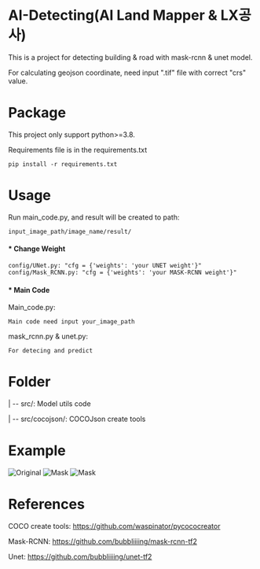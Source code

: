 # AI-Detecting(AI Land Mapper & LX공사)
This is a project for detecting building &amp; road with mask-rcnn &amp; unet model.

For calculating geojson coordinate, need input ".tif" file with correct "crs" value.

# Package
This project only support python>=3.8.

Requirements file is in the requirements.txt

	pip install -r requirements.txt


# Usage
Run main_code.py, and result will be created to path:
	
	input_image_path/image_name/result/

#### * Change Weight
	config/UNet.py: "cfg = {'weights': 'your UNET weight'}"
	config/Mask_RCNN.py: "cfg = {'weights': 'your MASK-RCNN weight'}"

#### * Main Code
Main_code.py: 
    
	Main code need input your_image_path

mask_rcnn.py & unet.py:

	For detecing and predict


# Folder
| -- src/: Model utils code

| -- src/cocojson/: COCOJson create tools 


# Example
<img src="https://github.com/NoE-NoW/Komapper-AI/blob/main/example/orthophoto-2_resize.png" alt="Original" sytle="height:400px width: 200px;">
<img src="https://github.com/NoE-NoW/Komapper-AI/blob/main/example/orthophoto-2_blend_resize.png" alt="Mask" sytle="height:400px width: 200px;">
<img src="https://github.com/NoE-NoW/Komapper-AI/blob/main/example/orthophoto-2_mask_resize.png" alt="Mask" sytle="height:400px width: 200px;">


# References
COCO create tools: https://github.com/waspinator/pycococreator

Mask-RCNN: https://github.com/bubbliiiing/mask-rcnn-tf2

Unet: https://github.com/bubbliiiing/unet-tf2

